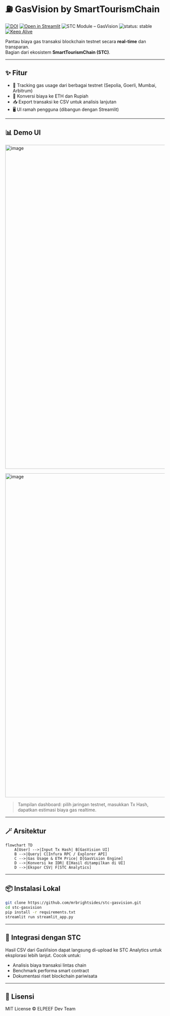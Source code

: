 # ⛽ GasVision by SmartTourismChain

[![DOI](https://zenodo.org/badge/DOI/10.5281/zenodo.16763535.svg)](https://doi.org/10.5281/zenodo.16763535)
[![Open in Streamlit](https://static.streamlit.io/badges/streamlit_badge_black_white.svg)](https://stc-gasvision.streamlit.app/)
![STC Module – GasVision](https://img.shields.io/badge/STC%20Module-GasVision-crimson)
![status: stable](https://img.shields.io/badge/status-stable-brightgreen)
[![Keep Alive](https://github.com/mrbrightsides/stc-gasvision/actions/workflows/ping.yml/badge.svg)](https://github.com/mrbrightsides/stc-gasvision/actions/workflows/ping.yml)

Pantau biaya gas transaksi blockchain testnet secara **real-time** dan transparan.  
Bagian dari ekosistem **SmartTourismChain (STC)**.

---

## ✨ Fitur

- 🔎 Tracking gas usage dari berbagai testnet (Sepolia, Goerli, Mumbai, Arbitrum)
- 💱 Konversi biaya ke ETH dan Rupiah
- 📥 Export transaksi ke CSV untuk analisis lanjutan
- 🖥️ UI ramah pengguna (dibangun dengan Streamlit)

---

## 📊 Demo UI

<img width="1920" height="1020" alt="image" src="https://github.com/user-attachments/assets/89cbcb10-5a52-49a7-8db0-819e2adeb7ea" /><p>

<img width="1920" height="1020" alt="image" src="https://github.com/user-attachments/assets/0889ba5f-2686-406f-a5ae-3add60550b18" /><p>


> Tampilan dashboard: pilih jaringan testnet, masukkan Tx Hash, dapatkan estimasi biaya gas realtime.

---

## 🪄 Arsitektur

```mermaid
flowchart TD
    A[User] -->|Input Tx Hash| B[GasVision UI]
    B -->|Query| C[Infura RPC / Explorer API]
    C -->|Gas Usage & ETH Price| D[GasVision Engine]
    D -->|Konversi ke IDR| E[Hasil ditampilkan di UI]
    D -->|Ekspor CSV| F[STC Analytics]
```

---

## 📦 Instalasi Lokal
```bash
git clone https://github.com/mrbrightsides/stc-gasvision.git
cd stc-gasvision
pip install -r requirements.txt
streamlit run streamlit_app.py
```

---

## 🚀 Integrasi dengan STC
Hasil CSV dari GasVision dapat langsung di-upload ke STC Analytics untuk eksplorasi lebih lanjut.
Cocok untuk:
- Analisis biaya transaksi lintas chain
- Benchmark performa smart contract
- Dokumentasi riset blockchain pariwisata

---

## 📜 Lisensi
MIT License © ELPEEF Dev Team
